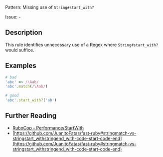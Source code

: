 Pattern: Missing use of `String#start_with?`

Issue: -

## Description

This rule identifies unnecessary use of a Regex where `String#start_with?` would suffice.

## Examples

```ruby
# bad
'abc' =~ /\Aab/
'abc'.match(/\Aab/)

# good
'abc'.start_with?('ab')
```

## Further Reading

* [RuboCop - Performance/StartWith](https://rubocop.readthedocs.io/en/latest/cops_performance/#performancestartwith)
* [https://github.com/JuanitoFatas/fast-ruby#stringmatch-vs-stringstart_withstringend_with-code-start-code-end](https://github.com/JuanitoFatas/fast-ruby#stringmatch-vs-stringstart_withstringend_with-code-start-code-end)
